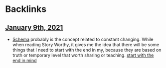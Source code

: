 
# Backlinks
## [January 9th, 2021](<January 9th, 2021.md>)
- [Schema](<Schema.md>) probably is the concept related to constant changing. While when reading Story Worthy, it gives me the idea that there will be some things that I need to start with the end in my, because they are based on truth or temporary level that worth sharing or teaching. [start with the end in mind](<start with the end in mind.md>)

